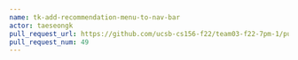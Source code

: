 ```yaml
---
name: tk-add-recommendation-menu-to-nav-bar
actor: taeseongk
pull_request_url: https://github.com/ucsb-cs156-f22/team03-f22-7pm-1/pull/49
pull_request_num: 49
---
```

